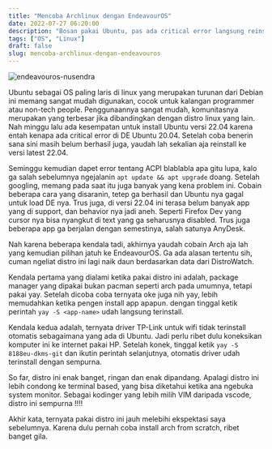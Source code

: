 ```yaml
---
title: "Mencoba Archlinux dengan EndeavourOS"
date: 2022-07-27 06:20:00
description: "Bosan pakai Ubuntu, pas ada critical error langsung reinstall ke Arch aja"
tags: ["OS", "Linux"]
draft: false
slug: mencoba-archlinux-dengan-endeavouros
---
```


<img src="https://i.ibb.co/JjvgRYZ/endeavouros-nusendra.webp" alt="endeavouros-nusendra" border="0">

Ubuntu sebagai OS paling laris di linux yang merupakan turunan dari Debian ini memang sangat mudah digunakan, cocok untuk kalangan programmer atau non-tech people. Penggunaannya sangat mudah, komunitasnya merupakan yang
terbesar jika dibandingkan dengan distro linux yang lain. Nah minggu lalu ada kesempatan untuk install Ubuntu versi 22.04 karena entah kenapa ada critical error di DE Ubuntu 20.04. Setelah coba benerin sana sini masih
belum berhasil juga, yaudah lah sekalian aja reinstall ke versi latest 22.04.

Seminggu kemudian dapet error tentang ACPI blablabla apa gitu lupa, kalo ga salah sebelumnya ngejalanin `apt update && apt upgrade` doang. Setelah googling, memang pada saat itu juga banyak yang kena problem ini. Cobain
beberapa cara yang disaranin, tetep ga berhasil dan Ubuntu nya gagal untuk load DE nya. Trus juga, di versi 22.04 ini terasa belum banyak app yang di support, dan behavior nya jadi aneh. Seperti Firefox Dev yang cursor nya bisa nyangkut di text yang ga seharusnya disabled. Trus juga beberapa app ga berjalan dengan semestinya, salah satunya AnyDesk.

Nah karena beberapa kendala tadi, akhirnya yaudah cobain Arch aja lah yang kemudian pilihan jatuh ke EndeavourOS. Ga ada alasan tertentu sih, cuman ngeliat distro ini lagi naik daun berdasarkan data dari DistroWatch.

Kendala pertama yang dialami ketika pakai distro ini adalah, package manager yang dipakai bukan pacman seperti arch pada umumnya, tetapi pakai yay. Setelah dicoba coba ternyata oke juga
nih yay, lebih memudahkan ketika pengen install app apapun. dengan tinggal ketik perintah `yay -S <app-name>` udah langsung terinstall.

Kendala kedua adalah, ternyata driver TP-Link untuk wifi tidak terinstall otomatis sebagaimana yang ada di Ubuntu. Jadi perlu ribet dulu koneksikan komputer ini ke internet pakai HP.
Setelah konek, tinggal ketik `yay -S 8188eu-dkms-git` dan ikutin perintah selanjutnya, otomatis driver udah terinstall dengan sempurna.

So far, distro ini enak banget, ringan dan enak dipandang. Apalagi distro ini lebih condong ke terminal based, yang bisa diketahui ketika ana ngebuka system monitor. Sebagai kodinger yang
lebih milih VIM daripada vscode, distro ini sempurna !!!!

Akhir kata, ternyata pakai distro ini jauh melebihi ekspektasi saya sebelumnya. Karena dulu pernah coba install arch from scratch, ribet banget gila.
